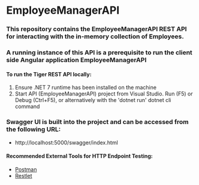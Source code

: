 # EmployeeManagerAPI

### This repository contains the EmployeeManagerAPI REST API for interacting with the in-memory collection of Employees.
### A running instance of this API is a prerequisite to run the client side Angular application EmployeeManagerAPI

#### To run the Tiger REST API locally:
1. Ensure .NET 7 runtime has been installed on the machine
2. Start API (EmployeeManagerAPI) project from Visual Studio. Run (F5)
or Debug (Ctrl+F5), or alternatively with the 'dotnet run' dotnet cli command

### Swagger UI is built into the project and can be accessed from the following URL:
- http://localhost:5000/swagger/index.html
#### Recommended External Tools for HTTP Endpoint Testing:
- [Postman](https://www.postman.com/downloads/)
- [Restlet](https://restlet.talend.com/downloads/current/)

